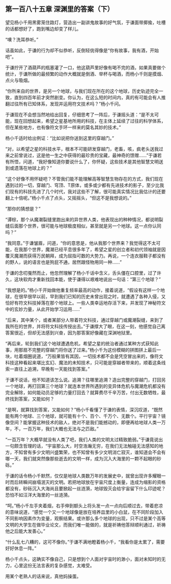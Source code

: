 ## 第一百八十五章 深渊里的答案（下）
望见杨小千用黑雾笼住路灯，营造出一副讲鬼故事的好气氛，于谦面带揶揄，吐槽的话都想好了，跑到嘴边却变了样儿。

“噢？洗耳恭听。”

话虽如此，于谦的行为却不似恭听，反倒轻佻得像是“你有故事，我有酒，开始吧”。

于谦拧开了酒葫芦的瓶塞灌了一口，他这葫芦里好像有喝不完的酒，如果真要做个统计，于谦所做的最频繁的动作大概就是倒酒、举杯与喝酒，而杨小千则是摸烟、点火与吸烟。

“你所来自的世界，是另一个地球，与我们现在所在的这个地球，历史轨迹完全一致，直到四百年前才突然剧变。你认为，在这么短的时间内，真的有可能会有人推翻过往所有已知体系，发现并运用符文技术吗？”杨小千问。

于谦现在不会想当然地给出回复，仔细思考了一阵后，于谦摇头道：“是不太可能，现在回想起来，希望之星基地所用的科技，在主体上延续了过往的科学体系，但在某些地方，也有像符文手环一样来的莫名其妙的技术。”

杨小千适时给出例证：“比如说把你送到这里的穿越门。”

“对，以希望之星的科技水平，根本不可能研发穿越门，老畜，咳，疯老头送我过来之前曾说过，这是他一生之中获得的最珍贵的宝藏，最神奇的馈赠……”于谦若有所悟，问道，“我好像知道你要说什么了，你怀疑，这些技术是其他智慧文明送到或遗落在地球上的？”

“这个好像不用怀疑吧？不管我们能不能理解高等智慧生物存在的方式，我们现在遇到过的一切，穿越门、穹顶、T原体，或多或少都有先进技术的影子，至少比我们现有的科技先进了几个时代，我对这些不了解，很可能真实情况比我估计的还要翻上十倍呢。”杨小千点了点头，又摇摇头，“但这不是我想说的。”

“那你的猜想是？”

“谭棕，那个从魔潮裂缝里跑出来的异世界人类，他表现出的种种情况，都说明裂缝后面那个世界，很可能与地球极度相似，甚至就是另一个地球。这一点你认同吗？”

“我同意。”于谦皱眉，问道，“你的意思是，他从我那个世界来？我觉得这不太可能，在我那个世界，魔潮已经平息很多年了，希望之星的创立者和初代领袖就是因覆灭魔潮而获得万民朝拜，成为屈指可数的大势力。再说，一个连衣服鞋子都没有的野人，说的语言也是狗屁不通，居然跟怪物用同一种……”

于谦的念叨戛然而止，他忽然理解了杨小千话中含义，舌头僵在口腔里，过了许久，这块软肉才重新找回本能，使于谦得以艰难地说出一句话：“第三个地球？”

“我想是的。”杨小千开始做他重复频率最高的动作，接着说道，“假设有这样一个地球，在很早很早以前，早到我们已知的历史未曾出现之时，就遭遇了各种入侵，又恰好有符文科技掉落在那个地球上。一些人类幸运地存活下来，并发现了神秘符文中的玄妙力量，从此开始学习运用……”

“后来，其中某个，或者某部分人带着符文科技，通过穿越门或魔潮裂缝，来到了我所在的世界，并将符文科技传授出去。”于谦撑大了眼，在这一刻，他感觉自己离答案很近，但却无法感到兴奋，因为那答案好像藏在深渊地狱里。

“再后来，轮到我们这个地球遭遇危机，希望之星的统治者通过某种方式获知此事，用那扇不完整的穿越门将你送了过来。”杨小千为这份模糊的拼图拼上最后一块，吐着烟圈说道，“万般果皆有其因，一切技术都不会是凭空冒出来的，像符文科技这种看起来堪比玄幻、魔法的未知技术，只可能是穿越者带来的，顺着这条线索一直往上追溯，早晚有一天能找到答案。”

于谦不说话，他不知道该怎么说。追溯？往哪里追溯？造出完整的穿越门，打回另一个地球，再打回第三个地球？就连本世界所遇到的变异体危机与魔潮危机都没有完全解除，如何能动员足够的力量打回去？就算费尽千辛万苦，付出无数牺牲，最终找到答案，又能如何？

“是啊，就算找到答案，又能如何？”杨小千看懂了于谦的表情，深沉叹道，“既然能有两个地球、三个地球，就可能有十个、百个、千万个、无数个。平行宇宙？镜像空间？能掌握这种技术的敌人，绝对不是我们能撼动的，即便再给地球人类一万年，不，一百万年，我们大概也无法与之匹敌。”

“一百万年？大概早就没有人类了吧，我们人类的文明太过精致脆弱。”于谦竟说出一句颇含哲理的话，“宇宙那么大，时空浩瀚无穷，在我们无法触碰无法感知的地方，不知曾有多少文明兴盛繁荣，也不知曾有多少文明消亡寂灭，谁知道会不会有哪一天，我们就突然像那些逝去的文明一样，成为沉入大海里的一颗不起眼的砂砾。”

于谦的话令杨小千默然，仅仅是地球人类数万年的发展史中，就曾出现许多耀眼一时而后转瞬间崩塌泯灭的文明。若把地球放在宇宙尺度上衡量，连成为缩影的资格都没有，砂砾沉入大海尚且要掀起一丝涟漪，地球毁灭会给宇宙留下什么印迹呢？恐怕不如汪洋大海里的一丝涟漪。

“呵。”杨小千左手夹着烟，右手伸到额头上将头发一点一点向后顺过去，带着悲凉的意味说道，“感觉一个又一个地球像是放在培养皿里的小白鼠，在不同阶段加入不同影响因素作为变量，观察结果。或许那么多个地球的出现，只不过是某个高等文明的大学生在做毕业论文，而我们唯一能做的，就是祈祷他答辩顺利通过，祈祷他之后能大发善心。”

“什么乱七八糟的，这可不像你。”于谦不满地瞪着杨小千，“我看你是太累了，需要好好休息一阵。”

杨小千点头，这确实不像自己，只是想到个人面对宇宙时的渺小，面对未知时的无力，心里这份无法言表的复杂感觉，太难受。

用某个老熟人的话来说，真他妈操蛋。


